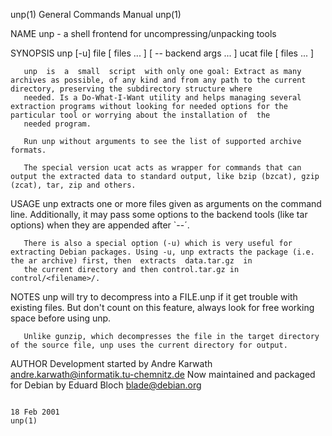 unp(1)                                                                              General Commands Manual                                                                              unp(1)

NAME
       unp - a shell frontend for uncompressing/unpacking tools

SYNOPSIS
       unp [-u] file [ files ... ] [ -- backend args ...  ] ucat file [ files ... ]

       unp  is  a  small  script  with only one goal: Extract as many archives as possible, of any kind and from any path to the current directory, preserving the subdirectory structure where
       needed. Is a Do-What-I-Want utility and helps managing several extraction programs without looking for needed options for the particular tool or worrying about the installation of  the
       needed program.

       Run unp without arguments to see the list of supported archive formats.

       The special version ucat acts as wrapper for commands that can output the extracted data to standard output, like bzip (bzcat), gzip (zcat), tar, zip and others.

USAGE
       unp  extracts  one  or  more  files given as arguments on the command line.  Additionally, it may pass some options to the backend tools (like tar options) when they are appended after
       `--´.

       There is also a special option (-u) which is very useful for extracting Debian packages. Using -u, unp extracts the package (i.e. the ar archive) first, then  extracts  data.tar.gz  in
       the current directory and then control.tar.gz in control/<filename>/.

NOTES
       unp will try to decompress into a FILE.unp if it get trouble with existing files. But don't count on this feature, always look for free working space before using unp.

       Unlike gunzip, which decompresses the file in the target directory of the source file, unp uses the current directory for output.

AUTHOR
       Development started by Andre Karwath <andre.karwath@informatik.tu-chemnitz.de>
       Now maintained and packaged for Debian by Eduard Bloch <blade@debian.org>

                                                                                          18 Feb 2001                                                                                    unp(1)
